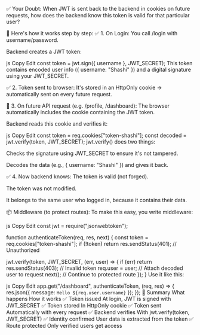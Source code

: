 ✅ Your Doubt:
When JWT is sent back to the backend in cookies on future requests,
how does the backend know this token is valid for that particular user?

🔐 Here's how it works step by step:
✅ 1. On Login:
You call /login with username/password.

Backend creates a JWT token:

js
Copy
Edit
const token = jwt.sign({ username }, JWT_SECRET);
This token contains encoded user info ({ username: "Shashi" }) and a digital signature using your JWT_SECRET.

✅ 2. Token sent to browser:
It's stored in an HttpOnly cookie → automatically sent on every future request.

🔁 3. On future API request (e.g. /profile, /dashboard):
The browser automatically includes the cookie containing the JWT token.

Backend reads this cookie and verifies it:

js
Copy
Edit
const token = req.cookies["token-shashi"];
const decoded = jwt.verify(token, JWT_SECRET);
jwt.verify() does two things:

Checks the signature using JWT_SECRET to ensure it's not tampered.

Decodes the data (e.g., { username: "Shashi" }) and gives it back.

✅ 4. Now backend knows:
The token is valid (not forged).

The token was not modified.

It belongs to the same user who logged in, because it contains their data.

📦 Middleware (to protect routes):
To make this easy, you write middleware:

js
Copy
Edit
const jwt = require("jsonwebtoken");

function authenticateToken(req, res, next) {
  const token = req.cookies["token-shashi"];
  if (!token) return res.sendStatus(401); // Unauthorized

  jwt.verify(token, JWT_SECRET, (err, user) => {
    if (err) return res.sendStatus(403); // Invalid token
    req.user = user; // Attach decoded user to request
    next(); // Continue to protected route
  });
}
Use it like this:

js
Copy
Edit
app.get("/dashboard", authenticateToken, (req, res) => {
  res.json({ message: `Hello ${req.user.username}` });
});
🧠 Summary
What happens	How it works
✅ Token issued	At login, JWT is signed with JWT_SECRET
✅ Token stored	In HttpOnly cookie
✅ Token sent	Automatically with every request
✅ Backend verifies	With jwt.verify(token, JWT_SECRET)
✅ Identity confirmed	User data is extracted from the token
✅ Route protected	Only verified users get access